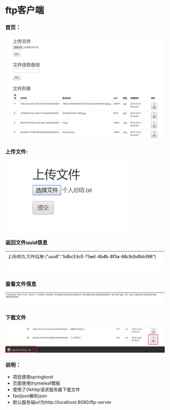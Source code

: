 # ftp客户端

### 首页：

![首页](doc/img1.png)

### 上传文件:

![上传](doc/img2.png)

### 返回文件uuid信息
![显示uuid](doc/img3.png)

### 查看文件信息
![查看文件信息](doc/img4.png)

### 下载文件
![下载文件](doc/img5.png)



### 说明：
* 项目使用springboot
* 页面使用thymeleaf模板
* 使用了Okhttp请求服务器下载文件
* fastjson解析json
* 默认服务端url为http://localhost:8080/ftp-server

